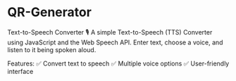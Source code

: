 # QR-Generator
 Text-to-Speech Converter 🎙️
A simple Text-to-Speech (TTS) Converter using JavaScript and the Web Speech API. Enter text, choose a voice, and listen to it being spoken aloud.

Features:
✅ Convert text to speech
✅ Multiple voice options
✅ User-friendly interface

